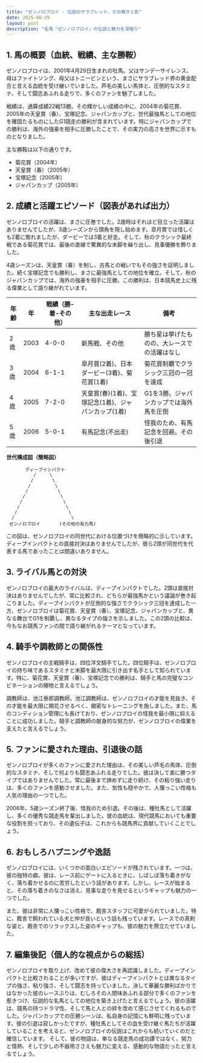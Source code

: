 ```yaml
---
title: "ゼンノロブロイ - 伝説のサラブレッド、その輝きと影"
date: 2025-06-29
layout: post
description: "名馬『ゼンノロブロイ』の伝説と魅力を深堀り"
---
```


## 1. 馬の概要（血統、戦績、主な勝鞍）

ゼンノロブロイは、2001年4月29日生まれの牡馬。父はサンデーサイレンス、母はファイトソング、母父はトニービンという、まさにサラブレッド界の黄金配合と言える血統を受け継いでいました。芦毛の美しい馬体と、圧倒的なスタミナ、そして闘志あふれる走りで、多くのファンを魅了しました。

戦績は、通算成績22戦13勝。その輝かしい成績の中に、2004年の菊花賞、2005年の天皇賞（春）、宝塚記念、ジャパンカップと、世代最強馬としての地位を確固たるものにしたG1競走の勝利が含まれています。特にジャパンカップでの勝利は、海外の強豪を相手に圧勝したことで、その実力の高さを世界に示すものとなりました。

主な勝鞍は以下の通りです。

* 菊花賞（2004年）
* 天皇賞（春）（2005年）
* 宝塚記念（2005年）
* ジャパンカップ（2005年）


## 2. 成績と活躍エピソード（図表があれば出力）

ゼンノロブロイの活躍は、まさに圧巻でした。2歳時はそれほど目立った活躍はありませんでしたが、3歳シーズンから頭角を現し始めます。皐月賞では惜しくも2着に敗れましたが、ダービーでは3着と好走。そして、秋のクラシック最終戦である菊花賞では、最後の直線で驚異的な末脚を繰り出し、見事優勝を飾りました。

4歳シーズンは、天皇賞（春）を制し、古馬との戦いでもその強さを証明しました。続く宝塚記念でも勝利し、まさに最強馬としての地位を確立。そして、秋のジャパンカップでは、海外の強豪を相手に圧勝。この勝利は、日本競馬史上に残る偉業として語り継がれています。

| 年齢 | 年 | 戦績（勝-着-その他）| 主な出走レース | 備考 |
|---|---|---|---|---|
| 2歳 | 2003 | 4-0-0 | 新馬戦、その他 | 勝ち星は挙げたものの、大レースでの活躍はなし |
| 3歳 | 2004 | 6-1-1 | 皐月賞(2着)、日本ダービー(3着)、菊花賞(1着) | 菊花賞制覇でクラシック三冠の一冠を達成 |
| 4歳 | 2005 | 7-2-0 | 天皇賞(春)(1着)、宝塚記念(1着)、ジャパンカップ(1着) | G1を3勝。ジャパンカップでは海外馬を圧倒 |
| 5歳 | 2006 | 5-0-1 | 有馬記念(不出走) | 怪我のため、有馬記念を回避。その後引退 |


**世代構成図（簡略図）**

```
       ディープインパクト
          /     \
         /       \
        /         \
       /           \
      /             \
     /               \
    /                 \
   /                   \
  /                     \
 ゼンノロブロイ       (その他の有力馬)
```

この図は、ゼンノロブロイの同世代における位置づけを簡略的に示しています。ディープインパクトとの直接対決はありませんでしたが、彼ら2頭が同世代を代表する馬であったことは間違いありません。


## 3. ライバル馬との対決

ゼンノロブロイの最大のライバルは、ディープインパクトでした。2頭は直接対決はありませんでしたが、常に比較され、どちらが最強馬かという議論が巻き起こりました。ディープインパクトが圧倒的な強さでクラシック三冠を達成した一方、ゼンノロブロイは菊花賞、天皇賞（春）、宝塚記念、ジャパンカップと、異なる舞台でG1を制覇し、異なるタイプの強さを示しました。この2頭の比較は、今もなお競馬ファンの間で語り継がれるテーマとなっています。


## 4. 騎手や調教師との関係性

ゼンノロブロイの主戦騎手は、四位洋文騎手でした。四位騎手は、ゼンノロブロイの持ち味であるスタミナと末脚を最大限に引き出す名手として知られています。特に、菊花賞、天皇賞（春）、宝塚記念での勝利は、騎手と馬の完璧なコンビネーションの賜物と言えるでしょう。

調教師は、池江泰郎調教師。池江調教師は、ゼンノロブロイの才能を見抜き、その才能を最大限に開花させるべく、緻密なトレーニングを施しました。また、馬のコンディション管理にも長けており、ゼンノロブロイの怪我を最小限に抑えることに成功しました。騎手と調教師の献身的な努力が、ゼンノロブロイの偉業を支えたと言えるでしょう。


## 5. ファンに愛された理由、引退後の話

ゼンノロブロイが多くのファンに愛された理由は、その美しい芦毛の馬体、圧倒的なスタミナ、そして何よりも闘志あふれる走りでした。彼は決して楽に勝つタイプではありませんでした。常に最後まで諦めずに走り続け、その粘り強い走りは、多くのファンを感動させました。また、気性も穏やかで、人懐っこい性格も人気の理由の一つでした。

2006年、5歳シーズン終了後、怪我のため引退。その後は、種牡馬として活躍し、多くの優秀な競走馬を輩出しました。彼の血統は、現代競馬においても重要な役割を担っており、その遺伝子は、これからも競馬界に貢献していくことでしょう。


## 6. おもしろハプニングや逸話

ゼンノロブロイには、いくつかの面白いエピソードが残されています。一つは、彼の独特の癖。彼は、レース前にゲートに入るときに、しばしば落ち着きがなく、落ち着かせるのに苦労したという話があります。しかし、レースが始まると、その落ち着きのなさは消え、見事な走りを見せるというギャップも魅力の一つでした。

また、彼は非常に人懐っこい性格で、厩舎スタッフに可愛がられていました。特に、厩舎で飼われている犬と仲が良いという話も残っています。レースでの真剣な姿と、厩舎でのリラックスした姿のギャップも、彼の魅力を際立たせていました。


## 7. 編集後記（個人的な視点からの総括）

ゼンノロブロイを取り上げ、改めて彼の偉大さを再認識しました。ディープインパクトと比較されることが多いですが、彼はディープインパクトとは異なるタイプの強さ、粘り強さ、そして闘志を持っていました。決して華麗な勝利ばかりではなかった彼のレースぶりは、むしろその人間味あふれる部分で多くのファンを惹きつけ、伝説的な名馬としての地位を築き上げたと言えるでしょう。彼の活躍は、競馬の持つドラマ性、そして馬と人との絆を改めて感じさせてくれるものでした。ジャパンカップでの圧勝シーンは、私自身の記憶にも鮮明に残っています。彼の引退は寂しかったですが、種牡馬としてその血を受け継ぐ馬たちが活躍していることを考えると、ゼンノロブロイの伝説はこれからも続いていくのだと確信しています。  そして、彼の物語は、単なる競走馬の成功譚ではなく、努力と情熱、そして少しの不器用ささえも魅力に変える、感動的な物語だったと言えるでしょう。
